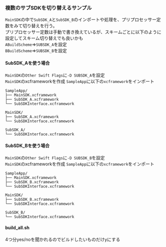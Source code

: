 ### 複数のサブSDKを切り替えるサンプル
`MainSDK`の中で`SubSDK_A`と`SubSDK_B`のインポートや処理を、プリプロセッサー定数をみて切り替えを行う。  
プリプロセッサー定数は手動で書き換えているが、スキームごとに以下のように設定してスキーム切り替えでも良いかも  
`ABuildScheme`=>`SUBSDK_A`を設定  
`BBuildScheme`=>`SUBSDK_B`を設定

#### SubSDK_Aを使う場合
`MainSDK`の`Other Swift Flags`に`-D SUBSDK_A`を設定  
`MainSDK`のxcframeworkを作成
`SampleApp`に以下の`xcframework`をインポート
```
SampleApp/
├── MainSDK.xcframework
├── SubSDK_A.xcframework
└── SubSDKInterface.xcframework

MainSDK/
├── SubSDK_A.xcframework
└── SubSDKInterface.xcframework

SubSDK_A/
└── SubSDKInterface.xcframework
```

#### SubSDK_Bを使う場合
`MainSDK`の`Other Swift Flags`に`-D SUBSDK_B`を設定  
`MainSDK`のxcframeworkを作成
`SampleApp`に以下の`xcframework`をインポート
```
SampleApp/
├── MainSDK.xcframework
├── SubSDK_B.xcframework
└── SubSDKInterface.xcframework

MainSDK/
├── SubSDK_B.xcframework
└── SubSDKInterface.xcframework

SubSDK_B/
└── SubSDKInterface.xcframework
```

#### build_all.sh
4つ分yes/noを聞かれるのでビルドしたいものだけyにする

